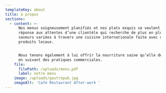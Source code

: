 ```yaml
---
templateKey: about
title: à propos
sections:
  - content: >-
      Nos menus soigneusement planifiés et nos plats exquis se veulent une
      réponse aux attentes d’une clientèle qui recherche de plus en plus des
      saveurs variées à travers une cuisine internationale faite avec des
      produits locaux.


      Nous tenons également à lui offrir la nourriture saine qu’elle désire tout
      en suivant des pratiques commerciales.
    file:
      filePath: /uploads/menu.pdf
      label: notre menu
    image: /uploads/gastropub.jpg
    imageAlt: 'Café Restaurant After-work '
---
```


